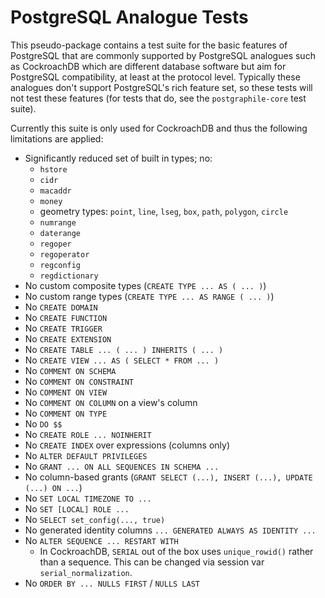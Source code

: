 # PostgreSQL Analogue Tests

This pseudo-package contains a test suite for the basic features of PostgreSQL
that are commonly supported by PostgreSQL analogues such as CockroachDB which
are different database software but aim for PostgreSQL compatibility, at least
at the protocol level. Typically these analogues don't support PostgreSQL's
rich feature set, so these tests will not test these features (for tests that
do, see the `postgraphile-core` test suite).

Currently this suite is only used for CockroachDB and thus the following
limitations are applied:

- Significantly reduced set of built in types; no:
  - `hstore`
  - `cidr`
  - `macaddr`
  - `money`
  - geometry types: `point`, `line`, `lseg`, `box`, `path`, `polygon`, `circle`
  - `numrange`
  - `daterange`
  - `regoper`
  - `regoperator`
  - `regconfig`
  - `regdictionary`
- No custom composite types (`CREATE TYPE ... AS ( ... )`)
- No custom range types (`CREATE TYPE ... AS RANGE ( ... )`)
- No `CREATE DOMAIN`
- No `CREATE FUNCTION`
- No `CREATE TRIGGER`
- No `CREATE EXTENSION`
- No `CREATE TABLE ... ( ... ) INHERITS ( ... )`
- No `CREATE VIEW ... AS ( SELECT * FROM ... )`
- No `COMMENT ON SCHEMA`
- No `COMMENT ON CONSTRAINT`
- No `COMMENT ON VIEW`
- No `COMMENT ON COLUMN` on a view's column
- No `COMMENT ON TYPE`
- No `DO $$`
- No `CREATE ROLE ... NOINHERIT`
- No `CREATE INDEX` over expressions (columns only)
- No `ALTER DEFAULT PRIVILEGES`
- No `GRANT ... ON ALL SEQUENCES IN SCHEMA ...`
- No column-based grants (`GRANT SELECT (...), INSERT (...), UPDATE (...) ON ...`)
- No `SET LOCAL TIMEZONE TO ...`
- No `SET [LOCAL] ROLE ...`
- No `SELECT set_config(..., true)`
- No generated identity columns `... GENERATED ALWAYS AS IDENTITY ...`
- No `ALTER SEQUENCE ... RESTART WITH`
  - In CockroachDB, `SERIAL` out of the box uses `unique_rowid()` rather than a sequence. This can be changed via session var `serial_normalization`.
- No `ORDER BY ... NULLS FIRST` / `NULLS LAST`
